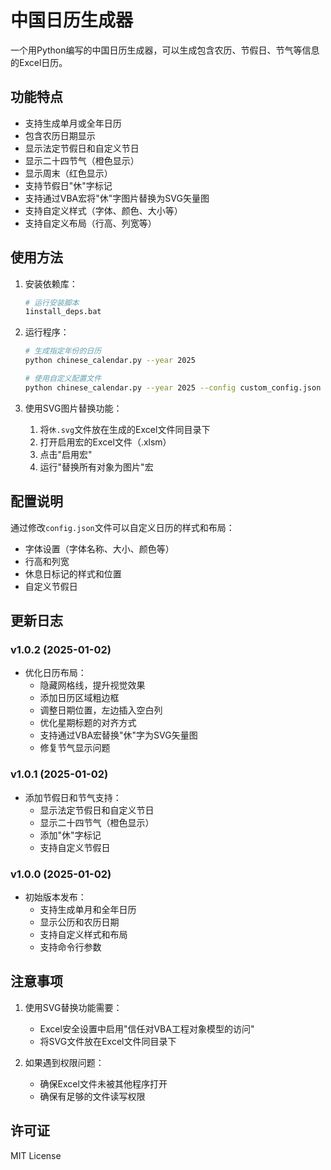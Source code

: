 # 中国日历生成器

一个用Python编写的中国日历生成器，可以生成包含农历、节假日、节气等信息的Excel日历。

## 功能特点

- 支持生成单月或全年日历
- 包含农历日期显示
- 显示法定节假日和自定义节日
- 显示二十四节气（橙色显示）
- 显示周末（红色显示）
- 支持节假日"休"字标记
- 支持通过VBA宏将"休"字图片替换为SVG矢量图
- 支持自定义样式（字体、颜色、大小等）
- 支持自定义布局（行高、列宽等）

## 使用方法

1. 安装依赖库：
   ```bash
   # 运行安装脚本
   1install_deps.bat
   ```

2. 运行程序：
   ```bash
   # 生成指定年份的日历
   python chinese_calendar.py --year 2025
   
   # 使用自定义配置文件
   python chinese_calendar.py --year 2025 --config custom_config.json
   ```

3. 使用SVG图片替换功能：
   1. 将`休.svg`文件放在生成的Excel文件同目录下
   2. 打开启用宏的Excel文件（.xlsm）
   3. 点击"启用宏"
   4. 运行"替换所有对象为图片"宏

## 配置说明

通过修改`config.json`文件可以自定义日历的样式和布局：

- 字体设置（字体名称、大小、颜色等）
- 行高和列宽
- 休息日标记的样式和位置
- 自定义节假日

## 更新日志

### v1.0.2 (2025-01-02)
- 优化日历布局：
  - 隐藏网格线，提升视觉效果
  - 添加日历区域粗边框
  - 调整日期位置，左边插入空白列
  - 优化星期标题的对齐方式
  - 支持通过VBA宏替换"休"字为SVG矢量图
  - 修复节气显示问题

### v1.0.1 (2025-01-02)
- 添加节假日和节气支持：
  - 显示法定节假日和自定义节日
  - 显示二十四节气（橙色显示）
  - 添加"休"字标记
  - 支持自定义节假日

### v1.0.0 (2025-01-02)
- 初始版本发布：
  - 支持生成单月和全年日历
  - 显示公历和农历日期
  - 支持自定义样式和布局
  - 支持命令行参数

## 注意事项

1. 使用SVG替换功能需要：
   - Excel安全设置中启用"信任对VBA工程对象模型的访问"
   - 将SVG文件放在Excel文件同目录下

2. 如果遇到权限问题：
   - 确保Excel文件未被其他程序打开
   - 确保有足够的文件读写权限

## 许可证

MIT License
